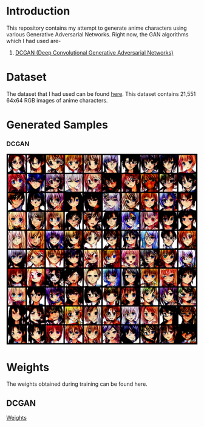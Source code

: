 # Introduction 
This repository contains my attempt to generate anime characters using various Generative Adversarial Networks. 
Right now, the GAN algorithms which I had used are- 

1. [DCGAN (Deep Convolutional Generative Adversarial Networks)](https://arxiv.org/abs/1511.06434)

# Dataset 
The dataset that I had used can be found [here](https://www.kaggle.com/soumikrakshit/anime-faces). This dataset contains 21,551 64x64 RGB images of anime characters. 

# Generated Samples 
### DCGAN<br>
![Screenshot](https://github.com/Aman-Agrawal01/Anime-Character-Generation-using-GANs/blob/main/DCGAN/image3.png)<br>

# Weights 
The weights obtained during training can be found here.<br>
## DCGAN <br> 
[Weights](https://drive.google.com/file/d/1zvbM_tXpNK8if53tOoa8qr1pYPfZVyvC/view?usp=sharing)
